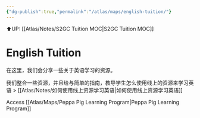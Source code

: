 ```yaml
---
{"dg-publish":true,"permalink":"/atlas/maps/english-tuition/"}
---
```


⬆️UP: [[Atlas/Notes/S2GC Tuition MOC\|S2GC Tuition MOC]]

# English Tuition

在这里，我们会分享一些关于英语学习的资源。

我们整合一些资源，并且给与简单的指南，教导学生怎么使用线上的资源来学习英语 > [[Atlas/Notes/如何使用线上资源学习英语\|如何使用线上资源学习英语]]

Access [[Atlas/Maps/Peppa Pig Learning Program\|Peppa Pig Learning Program]]